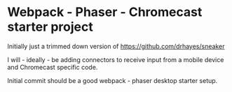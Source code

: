 # Webpack - Phaser - Chromecast starter project

Initially just a trimmed down version of https://github.com/drhayes/sneaker

I will - ideally - be adding connectors to receive input from a mobile device and Chromecast specific code.

Initial commit should be a good webpack - phaser desktop starter setup.
